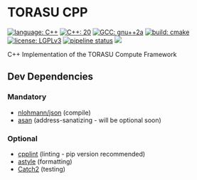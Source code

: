 # TORASU CPP

[![language: C++](https://img.shields.io/badge/language-C%2B%2B-f34b7d)](https://en.wikipedia.org/wiki/C%2B%2B)
[![C++: 20](https://img.shields.io/badge/C%2B%2B-20-f34b7d)](https://en.cppreference.com/w/cpp/20)
[![GCC: gnu++2a](https://img.shields.io/badge/GCC-gnu%2B%2B2a-f34b7d)](https://www.gnu.org/software/gcc/projects/cxx-status.html#cxx2a)
[![build: cmake](https://img.shields.io/badge/build-cmake-89e051)](https://cmake.org/)
[![license: LGPLv3](https://img.shields.io/badge/license-LGPLv3-blue)](https://choosealicense.com/licenses/lgpl-3.0/)
[![pipeline status](https://ci.hcink.org/buildStatus/icon?job=torasu-cpp)](https://gitlab.com/hcink/torasu/torasu-cpp/pipelines)
[![](https://ci.hcink.org/buildStatus/icon?job=torasu-cpp&build=0&config=cloc)](https://gitlab.com/hcink/torasu/torasu-cpp/pipelines)

C++ Implementation of the TORASU Compute Framework

## Dev Dependencies

### Mandatory

- [nlohmann/json](https://github.com/nlohmann/json) (compile)
- [asan](https://github.com/google/sanitizers/wiki/AddressSanitizer) (address-sanatizing - will be optional soon)

### Optional

- [cpplint](https://github.com/google/styleguide) (linting - pip version recommended)
- [astyle](http://astyle.sourceforge.net/) (formatting)
- [Catch2](https://github.com/catchorg/Catch2) (testing)
